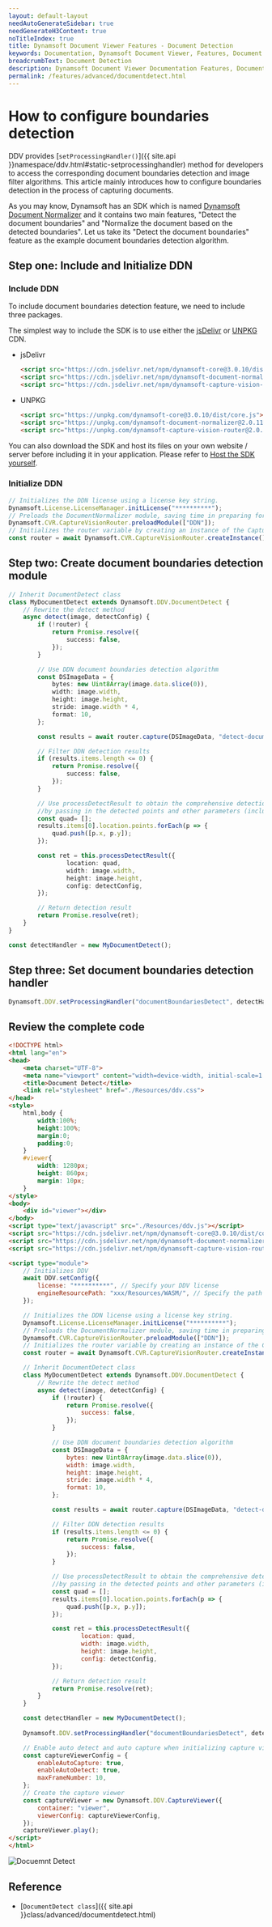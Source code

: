 ```yaml
---
layout: default-layout
needAutoGenerateSidebar: true
needGenerateH3Content: true
noTitleIndex: true
title: Dynamsoft Document Viewer Features - Document Detection
keywords: Documentation, Dynamsoft Document Viewer, Features, Document Detection
breadcrumbText: Document Detection
description: Dynamsoft Document Viewer Documentation Features, Document Detection
permalink: /features/advanced/documentdetect.html
---
```


# How to configure boundaries detection

DDV provides [`setProcessingHandler()`]({{ site.api }}namespace/ddv.html#static-setprocessinghandler) method for developers to access the corresponding document boundaries detection and image filter algorithms. This article mainly introduces how to configure boundaries detection in the process of capturing documents.

As you may know, Dynamsoft has an SDK which is named [Dynamsoft Document Normalizer](https://www.dynamsoft.com/document-normalizer/docs/web/programming/javascript/user-guide/index.html#check-the-code) and it contains two main features, "Detect the document boundaries" and "Normalize the document based on the detected boundaries". Let us take its "Detect the document boundaries" feature as the example document boundaries detection algorithm.

## Step one: Include and Initialize DDN

### Include DDN

To include document boundaries detection feature, we need to include three packages.

The simplest way to include the SDK is to use either the [jsDelivr](https://jsdelivr.com/) or [UNPKG](https://unpkg.com/) CDN.

- jsDelivr

  ```html
  <script src="https://cdn.jsdelivr.net/npm/dynamsoft-core@3.0.10/dist/core.js"></script>
  <script src="https://cdn.jsdelivr.net/npm/dynamsoft-document-normalizer@2.0.11/dist/ddn.js"></script>
  <script src="https://cdn.jsdelivr.net/npm/dynamsoft-capture-vision-router@2.0.11/dist/cvr.js"></script>
  ```

- UNPKG

  ```html
  <script src="https://unpkg.com/dynamsoft-core@3.0.10/dist/core.js"></script>
  <script src="https://unpkg.com/dynamsoft-document-normalizer@2.0.11/dist/ddn.js"></script>
  <script src="https://unpkg.com/dynamsoft-capture-vision-router@2.0.11/dist/cvr.js"></script>
  ```

You can also download the SDK and host its files on your own website / server before including it in your application. Please refer to [Host the SDK yourself](https://www.dynamsoft.com/document-normalizer/docs/web/programming/javascript/user-guide/index.html#host-the-sdk-yourself).

### Initialize DDN

```typescript
// Initializes the DDN license using a license key string.
Dynamsoft.License.LicenseManager.initLicense("**********"); 
// Preloads the DocumentNormalizer module, saving time in preparing for document border detection.
Dynamsoft.CVR.CaptureVisionRouter.preloadModule(["DDN"]); 
// Initializes the router variable by creating an instance of the CaptureVisionRouter class.
const router = await Dynamsoft.CVR.CaptureVisionRouter.createInstance(); 
```

## Step two: Create document boundaries detection module

```typescript
// Inherit DocumentDetect class
class MyDocumentDetect extends Dynamsoft.DDV.DocumentDetect {
    // Rewrite the detect method
    async detect(image, detectConfig) {
        if (!router) {
            return Promise.resolve({
                success: false,
            });
        }

        // Use DDN document boundaries detection algorithm
        const DSImageData = {
            bytes: new Uint8Array(image.data.slice(0)),
            width: image.width,
            height: image.height,
            stride: image.width * 4,
            format: 10,
        };

        const results = await router.capture(DSImageData, "detect-document-boundaries");

        // Filter DDN detection results
        if (results.items.length <= 0) {
            return Promise.resolve({
                success: false,
            });
        }

        // Use processDetectResult to obtain the comprehensive detection result DocumentDetectResult 
        //by passing in the detected points and other parameters (including confidence, status, etc.).
        const quad= [];
        results.items[0].location.points.forEach(p => {
            quad.push([p.x, p.y]);
        });

        const ret = this.processDetectResult({
                location: quad,
                width: image.width,
                height: image.height,
                config: detectConfig,
        });

        // Return detection result
        return Promise.resolve(ret);
    }
}

const detectHandler = new MyDocumentDetect();
```

## Step three: Set document boundaries detection handler

```typescript
Dynamsoft.DDV.setProcessingHandler("documentBoundariesDetect", detectHandler);
```

## Review the complete code

```html
<!DOCTYPE html>
<html lang="en">
<head>
    <meta charset="UTF-8">
    <meta name="viewport" content="width=device-width, initial-scale=1.0">
    <title>Document Detect</title>
    <link rel="stylesheet" href="./Resources/ddv.css">
</head>
<style>
    html,body {
        width:100%;
        height:100%;
        margin:0;
        padding:0;
    }
    #viewer{
        width: 1280px;
        height: 860px;
        margin: 10px;
    }
</style>
<body>
    <div id="viewer"></div>
</body>
<script type="text/javascript" src="./Resources/ddv.js"></script>
<script src="https://cdn.jsdelivr.net/npm/dynamsoft-core@3.0.10/dist/core.js"></script>
<script src="https://cdn.jsdelivr.net/npm/dynamsoft-document-normalizer@2.0.11/dist/ddn.js"></script>
<script src="https://cdn.jsdelivr.net/npm/dynamsoft-capture-vision-router@2.0.11/dist/cvr.js"></script>

<script type="module">
    // Initializes DDV
    await DDV.setConfig({
        license: "**********", // Specify your DDV license
        engineResourcePath: "xxx/Resources/WASM/", // Specify the path should lead to a folder containing the distributed WASM files.
    });

    // Initializes the DDN license using a license key string.
    Dynamsoft.License.LicenseManager.initLicense("**********"); 
    // Preloads the DocumentNormalizer module, saving time in preparing for document border detection.
    Dynamsoft.CVR.CaptureVisionRouter.preloadModule(["DDN"]); 
    // Initializes the router variable by creating an instance of the CaptureVisionRouter class.
    const router = await Dynamsoft.CVR.CaptureVisionRouter.createInstance(); 

    // Inherit DocumentDetect class
    class MyDocumentDetect extends Dynamsoft.DDV.DocumentDetect {
        // Rewrite the detect method
        async detect(image, detectConfig) {
            if (!router) {
                return Promise.resolve({
                    success: false,
                });
            }

            // Use DDN document boundaries detection algorithm
            const DSImageData = {
                bytes: new Uint8Array(image.data.slice(0)),
                width: image.width,
                height: image.height,
                stride: image.width * 4,
                format: 10,
            };

            const results = await router.capture(DSImageData, "detect-document-boundaries");

            // Filter DDN detection results
            if (results.items.length <= 0) {
                return Promise.resolve({
                    success: false,
                });
            }

            // Use processDetectResult to obtain the comprehensive detection result DocumentDetectResult 
            //by passing in the detected points and other parameters (including confidence, status, etc.).
            const quad = [];
            results.items[0].location.points.forEach(p => {
                quad.push([p.x, p.y]);
            });

            const ret = this.processDetectResult({
                    location: quad,
                    width: image.width,
                    height: image.height,
                    config: detectConfig,
            });

            // Return detection result
            return Promise.resolve(ret);
        }
    }

    const detectHandler = new MyDocumentDetect();
    
    Dynamsoft.DDV.setProcessingHandler("documentBoundariesDetect", detectHandler);

    // Enable auto detect and auto capture when initializing capture viewer
    const captureViewerConfig = {
        enableAutoCapture: true,
        enableAutoDetect: true,
        maxFrameNumber: 10,
    };
    // Create the capture viewer
    const captureViewer = new Dynamsoft.DDV.CaptureViewer({
        container: "viewer",
        viewerConfig: captureViewerConfig,
    });
    captureViewer.play();
</script>
</html>
```

![Docuemnt Detect](/assets/imgs/documentdetect.GIF)

## Reference

- [`DocumentDetect class`]({{ site.api }}class/advanced/documentdetect.html)